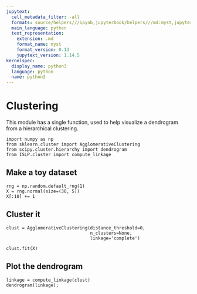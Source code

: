 ```yaml
---
jupytext:
  cell_metadata_filter: -all
  formats: source/helpers///ipynb,jupyterbook/helpers///md:myst,jupyterbook/helpers///ipynb
  main_language: python
  text_representation:
    extension: .md
    format_name: myst
    format_version: 0.13
    jupytext_version: 1.14.5
kernelspec:
  display_name: python3
  language: python
  name: python3
---
```


# Clustering

This module has a single function, used to help visualize a dendrogram from a
hierarchical clustering.

```{code-cell}
import numpy as np
from sklearn.cluster import AgglomerativeClustering
from scipy.cluster.hierarchy import dendrogram
from ISLP.cluster import compute_linkage
```

## Make a toy dataset

```{code-cell}
rng = np.random.default_rng(1)
X = rng.normal(size=(30, 5))
X[:10] += 1
```

## Cluster it

```{code-cell}
clust = AgglomerativeClustering(distance_threshold=0,
                                n_clusters=None,
                                linkage='complete')
```

```{code-cell}
clust.fit(X)
```

## Plot the dendrogram

```{code-cell}
linkage = compute_linkage(clust)
dendrogram(linkage);
```
